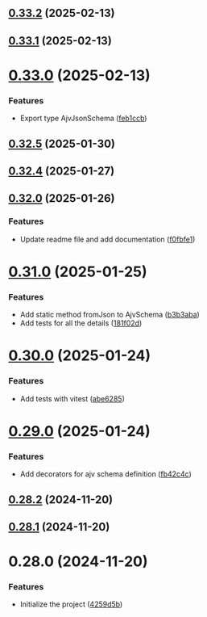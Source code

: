 

## [0.33.2](https://github.com/sirraminyavari/ajv-ts-schema/compare/0.33.1...0.33.2) (2025-02-13)

## [0.33.1](https://github.com/sirraminyavari/ajv-ts-schema/compare/0.33.0...0.33.1) (2025-02-13)

# [0.33.0](https://github.com/sirraminyavari/ajv-ts-schema/compare/0.32.5...0.33.0) (2025-02-13)


### Features

* Export type AjvJsonSchema ([feb1ccb](https://github.com/sirraminyavari/ajv-ts-schema/commit/feb1ccb26967923d26f561a7433cc86037c87b01))

## [0.32.5](https://github.com/sirraminyavari/ajv-ts-schema/compare/0.32.4...0.32.5) (2025-01-30)

## [0.32.4](https://github.com/sirraminyavari/ajv-ts-schema/compare/0.32.1...0.32.4) (2025-01-27)

## [0.32.0](https://github.com/sirraminyavari/ajv-ts-schema/compare/0.31.0...0.32.0) (2025-01-26)

### Features

- Update readme file and add documentation ([f0fbfe1](https://github.com/sirraminyavari/ajv-ts-schema/commit/f0fbfe15e5dc78a8d6647ef0c780952da64c132e))

# [0.31.0](https://github.com/sirraminyavari/ajv-ts-schema/compare/0.30.0...0.31.0) (2025-01-25)

### Features

- Add static method fromJson to AjvSchema ([b3b3aba](https://github.com/sirraminyavari/ajv-ts-schema/commit/b3b3aba0b349414f22b5b313f7b931cf8cf67fd4))
- Add tests for all the details ([181f02d](https://github.com/sirraminyavari/ajv-ts-schema/commit/181f02ddcc4d3e590996be94e0b8341d2512a543))

# [0.30.0](https://github.com/sirraminyavari/ajv-ts-schema/compare/0.29.0...0.30.0) (2025-01-24)

### Features

- Add tests with vitest ([abe6285](https://github.com/sirraminyavari/ajv-ts-schema/commit/abe628579be5c60d55f5fbb0836027a7459dedbf))

# [0.29.0](https://github.com/sirraminyavari/ajv-ts-schema/compare/0.28.2...0.29.0) (2025-01-24)

### Features

- Add decorators for ajv schema definition ([fb42c4c](https://github.com/sirraminyavari/ajv-ts-schema/commit/fb42c4c98589f3d95b5d32f50579b54a825d3da6))

## [0.28.2](https://github.com/sirraminyavari/ajv-ts-schema/compare/0.28.1...0.28.2) (2024-11-20)

## [0.28.1](https://github.com/sirraminyavari/ajv-ts-schema/compare/0.28.0...0.28.1) (2024-11-20)

# 0.28.0 (2024-11-20)

### Features

- Initialize the project ([4259d5b](https://github.com/sirraminyavari/ajv-ts-schema/commit/4259d5b36b34a7f61647b0e1fbcb7a7845e20abf))
